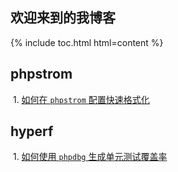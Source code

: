 ## 欢迎来到的我博客
{% include toc.html html=content %}


## phpstrom



​	1. [如何在 `phpstrom` 配置快速格式化](/docs/phpstrom/如何在phpstrom配置格式化.md)



## hyperf



​	1. [如何使用 `phpdbg` 生成单元测试覆盖率](/docs/hyperf/如何使用phpdbg生成单元测试覆盖率.md)

